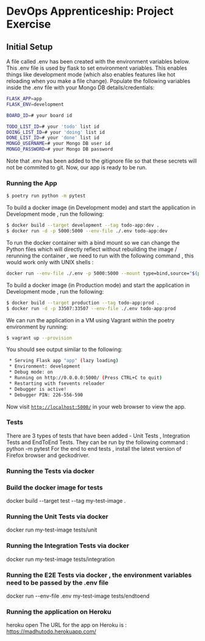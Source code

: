 # DevOps Apprenticeship: Project Exercise

## Initial Setup

A file called .env has been created with the environment variables below. This .env file is used by flask to set environment variables. This enables things like development mode (which also enables features like hot reloading when you make a file change). Populate the following variables inside the .env file with your Mongo DB details/credentials:

```bash
FLASK_APP=app
FLASK_ENV=development

BOARD_ID=# your board id

TODO_LIST_ID=# your 'todo' list id
DOING_LIST_ID=# your 'doing' list id
DONE_LIST_ID=# your 'done' list id
MONGO_USERNAME=# your Mongo DB user id
MONGO_PASSWORD=# your Mongo DB password
```
Note that .env has been added to the gitignore file so that these secrets will not be commited to git. Now, our app is ready to be run.

### Running the App
```bash
$ poetry run python -m pytest
```

To build a docker image (in Development mode) and start the application in Development mode , run the following:
```bash
$ docker build --target development --tag todo-app:dev .
$ docker run -d -p 5000:5000 --env-file ./.env todo-app:dev 
```

To run the docker container with a bind mount so we can change the Python files which will directly reflect without rebuilding the image / rerunning the container , we need to run with the following command , this would work only with UNIX shells :
```bash
docker run --env-file ./.env -p 5000:5000 --mount type=bind,source="$(pwd)",target=/DevOps-Course-Starter todo-app:dev
```

To build a docker image (in Production mode) and start the application in Development mode , run the following:
```bash
$ docker build --target production --tag todo-app:prod .
$ docker run -d -p 33507:33507 --env-file ./.env todo-app:prod 
```

We can run the application in a VM using Vagrant within the poetry environment by running:
```bash
$ vagrant up --provision
```

You should see output similar to the following:
```bash
 * Serving Flask app "app" (lazy loading)
 * Environment: development
 * Debug mode: on
 * Running on http://0.0.0.0:5000/ (Press CTRL+C to quit)
 * Restarting with fsevents reloader
 * Debugger is active!
 * Debugger PIN: 226-556-590
```
Now visit [`http://localhost:5000/`](http://localhost:5000/) in your web browser to view the app.

### Tests
There are 3 types of tests that have been added - Unit Tests , Integration Tests and EndToEnd Tests.
They can be run by the following command : python -m pytest
For the end to end tests , install the latest version of Firefox browser and geckodriver.

### Running the Tests via docker

### Build the docker image for tests
docker build --target test --tag my-test-image .

### Running the Unit Tests via docker
docker run my-test-image tests/unit

### Running the Integration Tests via docker
docker run my-test-image tests/integration

### Running the E2E Tests via docker , the environment variables need to be passed by the .env file
docker run --env-file .env my-test-image tests/endtoend

### Running the application on Heroku
heroku open
The URL for the app on Heroku is : https://madhutodo.herokuapp.com/